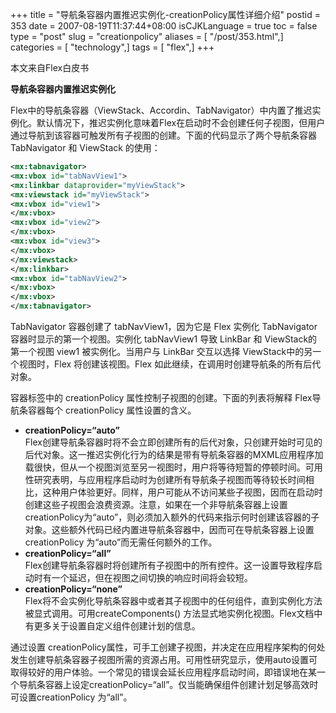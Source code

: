 +++
title = "导航条容器内置推迟实例化-creationPolicy属性详细介绍"
postid = 353
date = 2007-08-19T11:37:44+08:00
isCJKLanguage = true
toc = false
type = "post"
slug = "creationpolicy"
aliases = [ "/post/353.html",]
categories = [ "technology",]
tags = [ "flex",]
+++


本文来自Flex白皮书

**导航条容器内置推迟实例化**  

Flex中的导航条容器（ViewStack、Accordin、TabNavigator）中内置了推迟实例化。默认情况下，推迟实例化意味着Flex在启动时不会创建任何子视图，但用户通过导航到该容器可触发所有子视图的创建。下面的代码显示了两个导航条容器 TabNavigator 和 ViewStack 的使用：

``` xml
<mx:tabnavigator>
<mx:vbox id="tabNavView1">
<mx:linkbar dataprovider="myViewStack">
<mx:viewstack id="myViewStack">
<mx:vbox id="view1">
</mx:vbox>
<mx:vbox id="view2">
</mx:vbox>
<mx:vbox id="view3">
</mx:vbox>
</mx:viewstack>
</mx:linkbar>
<mx:vbox id="tabNavView2">
</mx:vbox>
</mx:vbox>
</mx:tabnavigator>
```

TabNavigator 容器创建了 tabNavView1，因为它是 Flex 实例化 TabNavigator容器时显示的第一个视图。实例化 tabNavView1 导致 LinkBar 和 ViewStack的第一个视图 view1 被实例化。当用户与 LinkBar 交互以选择 ViewStack中的另一个视图时，Flex 将创建该视图。Flex 如此继续，在调用时创建导航条的所有后代对象。

容器标签中的 creationPolicy 属性控制子视图的创建。下面的列表将解释 Flex导航条容器每个 creationPolicy 属性设置的含义。  
<!--more-->

-   **creationPolicy=“auto”**  
    Flex创建导航条容器时将不会立即创建所有的后代对象，只创建开始时可见的后代对象。这一推迟实例化行为的结果是带有导航条容器的MXML应用程序加载很快，但从一个视图浏览至另一视图时，用户将等待短暂的停顿时间。可用性研究表明，与应用程序启动时为创建所有导航条子视图而等待较长时间相比，这种用户体验更好。同样，用户可能从不访问某些子视图，因而在启动时创建这些子视图会浪费资源。注意，如果在一个非导航条容器上设置creationPolicy为“auto”，则必须加入额外的代码来指示何时创建该容器的子对象。这些额外代码已经内置进导航条容器中，因而可在导航条容器上设置creationPolicy 为“auto”而无需任何额外的工作。
-   **creationPolicy=“all”**  
    Flex创建导航条容器时将创建所有子视图中的所有控件。这一设置导致程序启动时有一个延迟，但在视图之间切换的响应时间将会较短。
-   **creationPolicy=“none”**  
    Flex将不会实例化导航条容器中或者其子视图中的任何组件，直到实例化方法被显式调用。可用createComponents() 方法显式地实例化视图。Flex文档中有更多关于设置自定义组件创建计划的信息。

通过设置 creationPolicy属性，可手工创建子视图，并决定在应用程序架构的何处发生创建导航条容器子视图所需的资源占用。可用性研究显示，使用auto设置可取得较好的用户体验。一个常见的错误会延长应用程序启动时间，即错误地在某一个导航条容器上设定creationPolicy=“all”。仅当能确保组件创建计划足够高效时可设置creationPolicy 为“all”。


